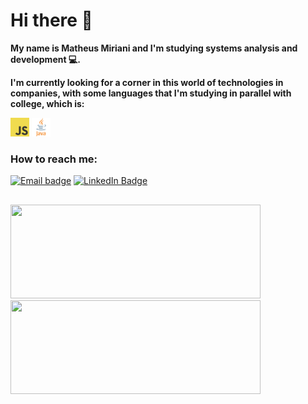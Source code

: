 # Hi there 👋

**My name is Matheus Miriani and I'm studying systems analysis and development 💻.**

**I'm currently looking for a corner in this world of technologies in companies, with some languages that I'm studying in parallel with college, which is:**

<p>
  <img title="JavaScript" width="30px" src="https://raw.githubusercontent.com/github/explore/80688e429a7d4ef2fca1e82350fe8e3517d3494d/topics/javascript/javascript.png"     />
  <img title="Java" width="30px" src="https://raw.githubusercontent.com/github/explore/80688e429a7d4ef2fca1e82350fe8e3517d3494d/topics/java/java.png" />
</p>

### How to reach me:

  [![Email badge](https://img.shields.io/badge/email-red?style=for-the-badge&logo=gmail&logoColor=white)](mailto:matheusmiriani08@gmail.com?subject=Hello)
  [![LinkedIn Badge](https://img.shields.io/badge/linkedin-blue?logo=linkedin&style=for-the-badge&logoColor=white)](https://www.linkedin.com/in/matheus-miriani-a05b26215/)
  
## 
<div>
  <img width="400px" height="150px" src="https://github-readme-stats.vercel.app/api?username=mathelsz&show_icons=true&theme=radical"/>
  <img width="400px" height="150px" src="https://github-readme-stats.vercel.app/api/top-langs/?username=mathelsz&layout=compact&theme=radical"/>
</div>

